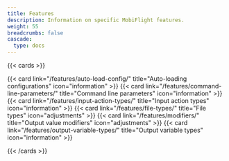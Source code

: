 ```yaml
---
title: Features
description: Information on specific MobiFlight features.
weight: 55
breadcrumbs: false
cascade:
  type: docs
---
```


{{< cards >}}

{{< card link="/features/auto-load-config/" title="Auto-loading configurations" icon="information" >}}
{{< card link="/features/command-line-parameters/" title="Command line parameters" icon="information" >}}
{{< card link="/features/input-action-types/" title="Input action types" icon="information" >}}
{{< card link="/features/file-types/" title="File types" icon="adjustments" >}}
{{< card link="/features/modifiers/" title="Output value modifiers" icon="adjustments" >}}
{{< card link="/features/output-variable-types/" title="Output variable types" icon="information" >}}

{{< /cards >}}
